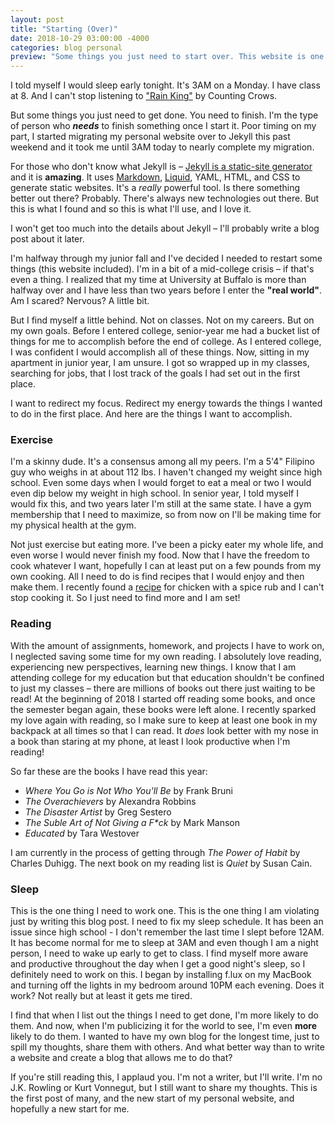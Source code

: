 ```yaml
---
layout: post
title: "Starting (Over)"
date: 2018-10-29 03:00:00 -4000
categories: blog personal
preview: "Some things you just need to start over. This website is one of those things."
---
```


<div class="form-group"></div>

I told myself I would sleep early tonight. It's 3AM on a Monday. I have class at 8. And I can't stop listening to [\"Rain King\"](https://www.youtube.com/watch?v=izeDRfkyMAQ) by Counting Crows.

But some things you just need to get done. You need to finish. I'm the type of person who **_needs_** to finish something once I start it. Poor timing on my part, I started migrating my personal website over to Jekyll this past weekend and it took me until 3AM today to nearly complete my migration.

For those who don't know what Jekyll is – [Jekyll is a static-site generator](https://jekyllrb.com/) and it is **amazing**. It uses [Markdown](https://daringfireball.net/projects/markdown/), [Liquid](https://github.com/Shopify/liquid/wiki), YAML, HTML, and CSS to generate static websites. It's a _really_ powerful tool. Is there something better out there? Probably. There's always new technologies out there. But this is what I found and so this is what I'll use, and I love it.

I won't get too much into the details about Jekyll – I'll probably write a blog post about it later.

I'm halfway through my junior fall and I've decided I needed to restart some things \(this website included\). I'm in a bit of a mid-college crisis – if that's even a thing. I realized that my time at University at Buffalo is more than halfway over and I have less than two years before I enter the **\"real world\"**. Am I scared? Nervous? A little bit.

But I find myself a little behind. Not on classes. Not on my careers. But on my own goals. Before I entered college, senior-year me had a bucket list of things for me to accomplish before the end of college. As I entered college, I was confident I would accomplish all of these things. Now, sitting in my apartment in junior year, I am unsure. I got so wrapped up in my classes, searching for jobs, that I lost track of the goals I had set out in the first place.

I want to redirect my focus. Redirect my energy towards the things I wanted to do in the first place. And here are the things I want to accomplish.

### Exercise

I'm a skinny dude. It's a consensus among all my peers. I'm a 5\'4\" Filipino guy who weighs in at about 112 lbs. I haven't changed my weight since high school. Even some days when I would forget to eat a meal or two I would even dip below my weight in high school. In senior year, I told myself I would fix this, and two years later I'm still at the same state. I have a gym membership that I need to maximize, so from now on I'll be making time for my physical health at the gym.

Not just exercise but eating more. I've been a picky eater my whole life, and even worse I would never finish my food. Now that I have the freedom to cook whatever I want, hopefully I can at least put on a few pounds from my own cooking. All I need to do is find recipes that I would enjoy and then make them. I recently found a [recipe](https://www.reddit.com/r/Cooking/comments/1hxr1w/spicesrub_to_add_to_plain_chicken/cayynyc/) for chicken with a spice rub and I can't stop cooking it. So I just need to find more and I am set!

### Reading

With the amount of assignments, homework, and projects I have to work on, I neglected saving some time for my own reading. I absolutely love reading, experiencing new perspectives, learning new things. I know that I am attending college for my education but that education shouldn't be confined to just my classes – there are millions of books out there just waiting to be read! At the beginning of 2018 I started off reading some books, and once the semester began again, these books were left alone. I recently sparked my love again with reading, so I make sure to keep at least one book in my backpack at all times so that I can read. It _does_ look better with my nose in a book than staring at my phone, at least I look productive when I'm reading!

So far these are the books I have read this year:

* _Where You Go is Not Who You'll Be_ by Frank Bruni
* _The Overachievers_ by Alexandra Robbins
* _The Disaster Artist_ by Greg Sestero
* _The Suble Art of Not Giving a F\*ck_ by Mark Manson
* _Educated_ by Tara Westover

I am currently in the process of getting through _The Power of Habit_ by Charles Duhigg. The next book on my reading list is _Quiet_ by Susan Cain.

### Sleep

This is the one thing I need to work one. This is the one thing I am violating just by writing this blog post. I need to fix my sleep schedule. It has been an issue since high school - I don't remember the last time I slept before 12AM. It has become normal for me to sleep at 3AM and even though I am a night person, I need to wake up early to get to class. I find myself more aware and productive throughout the day when I get a good night's sleep, so I definitely need to work on this. I began by installing f.lux on my MacBook and turning off the lights in my bedroom around 10PM each evening. Does it work? Not really but at least it gets me tired.

<div class="form-group"></div>

I find that when I list out the things I need to get done, I'm more likely to do them. And now, when I'm publicizing it for the world to see, I'm even **more** likely to do them. I wanted to have my own blog for the longest time, just to spill my thoughts, share them with others. And what better way than to write a website and create a blog that allows me to do that? 

If you're still reading this, I applaud you. I'm not a writer, but I'll write. I'm no J.K. Rowling or Kurt Vonnegut, but I still want to share my thoughts. This is the first post of many, and the new start of my personal website, and hopefully a new start for me.
